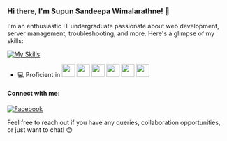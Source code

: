 ### Hi there, I'm Supun Sandeepa Wimalarathne! 👋

I'm an enthusiastic IT undergraduate passionate about web development, server management, troubleshooting, and more. Here's a glimpse of my skills:

[![My Skills](https://skillicons.dev/icons?i=html,php,css,javascript,java,bootstrap)](https://skillicons.dev)

- 💻 Proficient in 
  [<img src="https://skillicons.dev/icons/html.svg" height="30"/>](https://skillicons.dev)
  [<img src="https://skillicons.dev/icons/php.svg" height="30"/>](https://skillicons.dev)
  [<img src="https://skillicons.dev/icons/css.svg" height="30"/>](https://skillicons.dev)
  [<img src="https://skillicons.dev/icons/javascript.svg" height="30"/>](https://skillicons.dev)
  [<img src="https://skillicons.dev/icons/java.svg" height="30"/>](https://skillicons.dev)
  [<img src="https://skillicons.dev/icons/bootstrap.svg" height="30"/>](https://skillicons.dev)

#### Connect with me:

[![Facebook](https://skillicons.dev/icons/facebook.svg)](https://web.facebook.com/supun.sandeepa.100/)

Feel free to reach out if you have any queries, collaboration opportunities, or just want to chat! 😊
